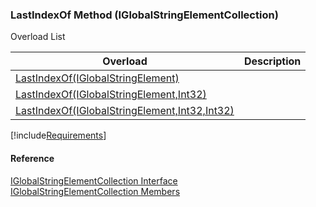 ﻿### LastIndexOf Method (IGlobalStringElementCollection)

Overload List

| Overload | Description |
| --- | --- |
| [LastIndexOf(IGlobalStringElement)](fcSDK~FChoice.Foundation.Clarify.DataObjects.IGlobalStringElementCollection~LastIndexOf(IGlobalStringElement).md) |   |
| [LastIndexOf(IGlobalStringElement,Int32)](fcSDK~FChoice.Foundation.Clarify.DataObjects.IGlobalStringElementCollection~LastIndexOf(IGlobalStringElement,Int32).md) |   |
| [LastIndexOf(IGlobalStringElement,Int32,Int32)](fcSDK~FChoice.Foundation.Clarify.DataObjects.IGlobalStringElementCollection~LastIndexOf(IGlobalStringElement,Int32,Int32).md) |   |

[!include[Requirements](../partials/requirements.md)]



#### Reference

[IGlobalStringElementCollection Interface](fcSDK~FChoice.Foundation.Clarify.DataObjects.IGlobalStringElementCollection.md)  
[IGlobalStringElementCollection Members](fcSDK~FChoice.Foundation.Clarify.DataObjects.IGlobalStringElementCollection_members.md)